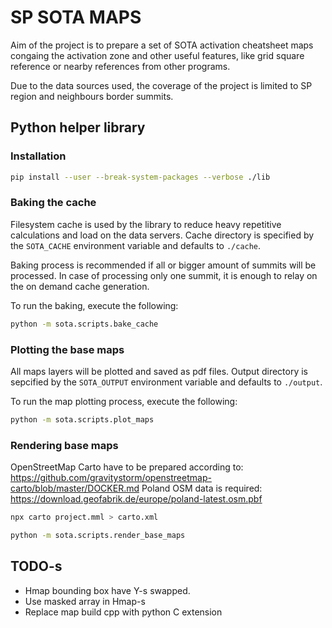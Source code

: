 SP SOTA MAPS
============

Aim of the project is to prepare a set of SOTA activation cheatsheet maps congaing the activation zone and other useful
features, like grid square reference or nearby references from other programs.

Due to the data sources used, the coverage of the project is limited to SP region and neighbours border summits.


Python helper library
---------------------

### Installation

```sh
pip install --user --break-system-packages --verbose ./lib
```

### Baking the cache

Filesystem cache is used by the library to reduce heavy repetitive calculations and load on the data servers.
Cache directory is specified by the `SOTA_CACHE` environment variable and defaults to `./cache`.

Baking process is recommended if all or bigger amount of summits will be processed.
In case of processing only one summit, it is enough to relay on the on demand cache generation.

To run the baking, execute the following:

```sh
python -m sota.scripts.bake_cache
```

### Plotting the base maps

All maps layers will be plotted and saved as pdf files.
Output directory is sepcified by the `SOTA_OUTPUT` environment variable and defaults to `./output`.

To run the map plotting process, execute the following:

```sh
python -m sota.scripts.plot_maps
```

### Rendering base maps

OpenStreetMap Carto have to be prepared according to: https://github.com/gravitystorm/openstreetmap-carto/blob/master/DOCKER.md
Poland OSM data is required: https://download.geofabrik.de/europe/poland-latest.osm.pbf

```sh
npx carto project.mml > carto.xml
```

```sh
python -m sota.scripts.render_base_maps
```


TODO-s
------

- Hmap bounding box have Y-s swapped.
- Use masked array in Hmap-s
- Replace map build cpp with python C extension
